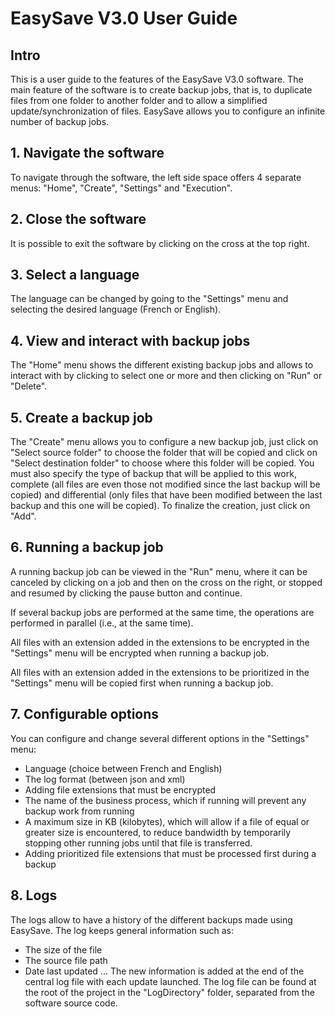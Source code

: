 ﻿
# EasySave V3.0 User Guide
## Intro
This is a user guide to the features of the EasySave V3.0 software.
The main feature of the software is to create backup jobs, that is, to duplicate files from one folder to another folder and to allow a simplified update/synchronization of files.
EasySave allows you to configure an infinite number of backup jobs.

## 1. Navigate the software

To navigate through the software, the left side space offers 4 separate menus: "Home", "Create", "Settings" and "Execution".

## 2. Close the software

It is possible to exit the software by clicking on the cross at the top right.

## 3. Select a language

The language can be changed by going to the "Settings" menu and selecting the desired language (French or English). 

## 4. View and interact with backup jobs

The "Home" menu shows the different existing backup jobs and allows to interact with by clicking to select one or more and then clicking on "Run" or "Delete".

## 5. Create a backup job

The "Create" menu allows you to configure a new backup job, just click on "Select source folder" to choose the folder that will be copied and click on "Select destination folder" to choose where this folder will be copied. You must also specify the type of backup that will be applied to this work, complete (all files are even those not modified since the last backup will be copied) and differential (only files that have been modified between the last backup and this one will be copied).
To finalize the creation, just click on "Add".

## 6. Running a backup job

A running backup job can be viewed in the "Run" menu, where it can be canceled by clicking on a job and then on the cross on the right, or stopped and resumed by clicking the pause button and continue.

If several backup jobs are performed at the same time, the operations are performed in parallel (i.e., at the same time).

All files with an extension added in the extensions to be encrypted in the "Settings" menu will be encrypted when running a backup job.

All files with an extension added in the extensions to be prioritized in the "Settings" menu will be copied first when running a backup job.

## 7. Configurable options
You can configure and change several different options in the "Settings" menu:
- Language (choice between French and English)
- The log format (between json and xml)
- Adding file extensions that must be encrypted
- The name of the business process, which if running will prevent any backup work from running
- A maximum size in KB (kilobytes), which will allow if a file of equal or greater size is encountered, to reduce bandwidth by temporarily stopping other running jobs until that file is transferred.
- Adding prioritized file extensions that must be processed first during a backup

## 8. Logs

The logs allow to have a history of the different backups made using EasySave.
The log keeps general information such as:
- The size of the file
- The source file path
- Date last updated
...
The new information is added at the end of the central log file with each update launched.
The log file can be found at the root of the project in the "LogDirectory" folder, separated from the software source code.
